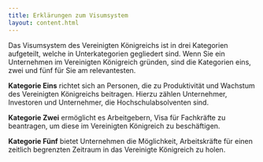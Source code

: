 ```yaml
---
title: Erklärungen zum Visumsystem
layout: content.html
---
```


Das Visumsystem des Vereinigten Königreichs ist in drei Kategorien aufgeteilt, welche in Unterkategorien gegliedert sind. Wenn Sie ein Unternehmen im Vereinigten Königreich gründen, sind die Kategorien eins, zwei und fünf für Sie am relevantesten.

**Kategorie Eins** richtet sich an Personen, die zu Produktivität und Wachstum des Vereinigten Königreichs beitragen. Hierzu zählen Unternehmer, Investoren und Unternehmer, die Hochschulabsolventen sind.


**Kategorie Zwei** ermöglicht es Arbeitgebern, Visa für Fachkräfte zu beantragen, um diese im Vereinigten Königreich zu beschäftigen.

**Kategorie Fünf** bietet Unternehmen die Möglichkeit, Arbeitskräfte für einen zeitlich begrenzten Zeitraum in das Vereinigte Königreich zu holen.